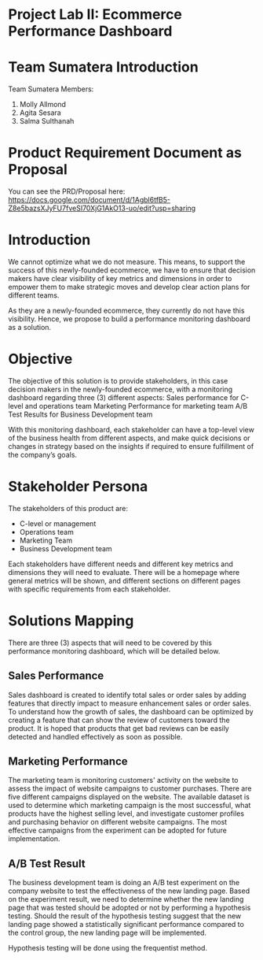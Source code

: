 # Project Lab II: Ecommerce Performance Dashboard
# Team Sumatera Introduction
Team Sumatera Members:
1. Molly Allmond
2. Agita Sesara
3. Salma Sulthanah

# Product Requirement Document as Proposal
You can see the PRD/Proposal here: https://docs.google.com/document/d/1Agbl6tfB5-Z8e5bazsXJyFU7fveSI70XjG1AkO13-uo/edit?usp=sharing


# Introduction
We cannot optimize what we do not measure. This means, to support the success of this newly-founded ecommerce, we have to ensure that decision makers have clear visibility of key metrics and dimensions in order to empower them to make strategic moves and develop clear action plans for different teams.

As they are a newly-founded ecommerce, they currently do not have this visibility. Hence, we propose to build a performance monitoring dashboard as a solution.

# Objective
The objective of this solution is to provide stakeholders, in this case decision makers in the newly-founded ecommerce, with a monitoring dashboard regarding three (3) different aspects:
Sales performance for C-level and operations team
Marketing Performance for marketing team
A/B Test Results for Business Development team

With this monitoring dashboard, each stakeholder can have a top-level view of the business health from different aspects, and make quick decisions or changes in strategy based on the insights if required to ensure fulfillment of the company’s goals.

# Stakeholder Persona
The stakeholders of this product are:
- C-level or management
- Operations team
- Marketing Team
- Business Development team

Each stakeholders have different needs and different key metrics and dimensions they will need to evaluate. There will be a homepage where general metrics will be shown, and different sections on different pages with specific requirements from each stakeholder.

# Solutions Mapping
There are three (3) aspects that will need to be covered by this performance monitoring dashboard, which will be detailed below.

## Sales Performance
Sales dashboard is created to identify total sales or order sales by adding features that directly impact to measure enhancement sales or order sales. To understand how the growth of sales, the dashboard can be optimized by creating a feature that can show the review of customers toward the product. It is hoped that products that get bad reviews can be easily detected and handled effectively as soon as possible.

## Marketing Performance
The marketing team is monitoring customers' activity on the website to assess the impact of website campaigns to customer purchases. There are five different campaigns displayed on the website. The available dataset is used to determine which marketing campaign is the most successful, what products have the highest selling level, and investigate customer profiles and purchasing behavior on different website campaigns. The most effective campaigns from the experiment can be adopted for future implementation.

## A/B Test Result
The business development team is doing an A/B test experiment on the company website to test the effectiveness of the new landing page. Based on the experiment result, we need to determine whether the new landing page that was tested should be adopted or not by performing a hypothesis testing. Should the result of the hypothesis testing suggest that the new landing page showed a statistically significant performance compared to the control group, the new landing page will be implemented.

Hypothesis testing will be done using the frequentist method.
